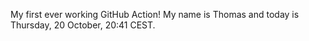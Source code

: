My first ever working GitHub Action!
My name is Thomas and today is Thursday, 20 October, 20:41 CEST. 
